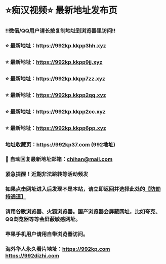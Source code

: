 # ⭐️痴汉视频⭐️ 最新地址发布页

### ‼️微信/QQ用户请长按复制地址到浏览器里访问‼️

### ⭐️ 最新地址：https://992kp.kkpp3hh.xyz

### ⭐️ 最新地址：https://992kp.kkpp9jj.xyz

### ⭐️ 最新地址：https://992kp.kkpp7zz.xyz

### ⭐️ 最新地址：https://992kp.kkpp2qq.xyz

### ⭐️ 最新地址：https://992kp.kkpp2cc.xyz

### ⭐️ 最新地址：https://992kp.kkpp6pp.xyz



### 地址收藏页：https://992kp37.com (992地址)
### 📧 自动回复最新地址邮箱：chihan@mail.com
### 紧急提醒！近期非法跳转等活动频发
### 如果点击网址进入后发现不是本站，请立即返回并选择此处的[【防劫持通道】](https://23.224.130.222:7583)
### 请用谷歌浏览器、火狐浏览器。国产浏览器会屏蔽网址，比如夸克、QQ浏览器等等会屏蔽敏感网址。
### 苹果手机用户请用自带浏览器访问。
### 海外华人永久看片地址：https://992kp.com  https://992dizhi.com
